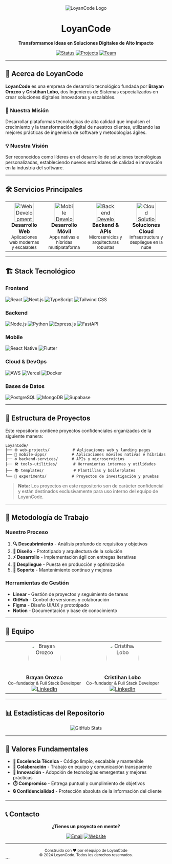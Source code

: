 <div align="center">
  <img src="https://via.placeholder.com/200x80/0066FF/FFFFFF?text=LoyanCode" alt="LoyanCode Logo" />
  
  # LoyanCode
  
  **Transformamos Ideas en Soluciones Digitales de Alto Impacto**
  
  [![Status](https://img.shields.io/badge/Status-Active-success?style=flat-square)](https://github.com/loyancode)
  [![Projects](https://img.shields.io/badge/Projects-Confidential-blue?style=flat-square)](#)
  [![Team](https://img.shields.io/badge/Team-2%20Engineers-orange?style=flat-square)](#team)
  
</div>

---

## 🚀 Acerca de LoyanCode

**LoyanCode** es una empresa de desarrollo tecnológico fundada por **Brayan Orozco** y **Cristihan Lobo**, dos Ingenieros de Sistemas especializados en crear soluciones digitales innovadoras y escalables.

### 🎯 Nuestra Misión
Desarrollar plataformas tecnológicas de alta calidad que impulsen el crecimiento y la transformación digital de nuestros clientes, utilizando las mejores prácticas de ingeniería de software y metodologías ágiles.

### 💡 Nuestra Visión
Ser reconocidos como líderes en el desarrollo de soluciones tecnológicas personalizadas, estableciendo nuevos estándares de calidad e innovación en la industria del software.

---

## 🛠️ Servicios Principales

<table>
  <tr>
    <td align="center">
      <img src="https://via.placeholder.com/60x60/0066FF/FFFFFF?text=🌐" alt="Web Development" width="60"/>
      <br><strong>Desarrollo Web</strong>
      <br><sub>Aplicaciones web modernas y escalables</sub>
    </td>
    <td align="center">
      <img src="https://via.placeholder.com/60x60/0066FF/FFFFFF?text=📱" alt="Mobile Development" width="60"/>
      <br><strong>Desarrollo Móvil</strong>
      <br><sub>Apps nativas e híbridas multiplataforma</sub>
    </td>
    <td align="center">
      <img src="https://via.placeholder.com/60x60/0066FF/FFFFFF?text=⚙️" alt="Backend Development" width="60"/>
      <br><strong>Backend & APIs</strong>
      <br><sub>Microservicios y arquitecturas robustas</sub>
    </td>
    <td align="center">
      <img src="https://via.placeholder.com/60x60/0066FF/FFFFFF?text=☁️" alt="Cloud Solutions" width="60"/>
      <br><strong>Soluciones Cloud</strong>
      <br><sub>Infraestructura y despliegue en la nube</sub>
    </td>
  </tr>
</table>

---

## 🏗️ Stack Tecnológico

### Frontend
![React](https://img.shields.io/badge/React-20232A?style=for-the-badge&logo=react&logoColor=61DAFB)
![Next.js](https://img.shields.io/badge/Next.js-000000?style=for-the-badge&logo=next.js&logoColor=white)
![TypeScript](https://img.shields.io/badge/TypeScript-007ACC?style=for-the-badge&logo=typescript&logoColor=white)
![Tailwind CSS](https://img.shields.io/badge/Tailwind_CSS-38B2AC?style=for-the-badge&logo=tailwind-css&logoColor=white)

### Backend
![Node.js](https://img.shields.io/badge/Node.js-43853D?style=for-the-badge&logo=node.js&logoColor=white)
![Python](https://img.shields.io/badge/Python-3776AB?style=for-the-badge&logo=python&logoColor=white)
![Express.js](https://img.shields.io/badge/Express.js-404D59?style=for-the-badge)
![FastAPI](https://img.shields.io/badge/FastAPI-005571?style=for-the-badge&logo=fastapi)

### Mobile
![React Native](https://img.shields.io/badge/React_Native-20232A?style=for-the-badge&logo=react&logoColor=61DAFB)
![Flutter](https://img.shields.io/badge/Flutter-02569B?style=for-the-badge&logo=flutter&logoColor=white)

### Cloud & DevOps
![AWS](https://img.shields.io/badge/AWS-232F3E?style=for-the-badge&logo=amazon-aws&logoColor=white)
![Vercel](https://img.shields.io/badge/Vercel-000000?style=for-the-badge&logo=vercel&logoColor=white)
![Docker](https://img.shields.io/badge/Docker-2496ED?style=for-the-badge&logo=docker&logoColor=white)

### Bases de Datos
![PostgreSQL](https://img.shields.io/badge/PostgreSQL-316192?style=for-the-badge&logo=postgresql&logoColor=white)
![MongoDB](https://img.shields.io/badge/MongoDB-4EA94B?style=for-the-badge&logo=mongodb&logoColor=white)
![Supabase](https://img.shields.io/badge/Supabase-3ECF8E?style=for-the-badge&logo=supabase&logoColor=white)

---

## 📁 Estructura de Proyectos

Este repositorio contiene proyectos confidenciales organizados de la siguiente manera:

```
LoyanCode/
├── 🌐 web-projects/          # Aplicaciones web y landing pages
├── 📱 mobile-apps/           # Aplicaciones móviles nativas e híbridas
├── ⚙️ backend-services/      # APIs y microservicios
├── 🛠️ tools-utilities/       # Herramientas internas y utilidades
├── 📚 templates/             # Plantillas y boilerplates
└── 🧪 experiments/           # Proyectos de investigación y pruebas
```

> **Nota:** Los proyectos en este repositorio son de carácter confidencial y están destinados exclusivamente para uso interno del equipo de LoyanCode.

---

## 🎯 Metodología de Trabajo

### Nuestro Proceso
1. **🔍 Descubrimiento** - Análisis profundo de requisitos y objetivos
2. **🎨 Diseño** - Prototipado y arquitectura de la solución
3. **⚡ Desarrollo** - Implementación ágil con entregas iterativas
4. **🚀 Despliegue** - Puesta en producción y optimización
5. **🔧 Soporte** - Mantenimiento continuo y mejoras

### Herramientas de Gestión
- **Linear** - Gestión de proyectos y seguimiento de tareas
- **GitHub** - Control de versiones y colaboración
- **Figma** - Diseño UI/UX y prototipado
- **Notion** - Documentación y base de conocimiento

---

## 👥 Equipo

<table>
  <tr>
    <td align="center">
      <img src="https://via.placeholder.com/100x100/0066FF/FFFFFF?text=BO" alt="Brayan Orozco" width="100" style="border-radius: 50%;"/>
      <br><strong>Brayan Orozco</strong>
      <br><sub>Co-fundador & Full Stack Developer</sub>
      <br>
      <a href="https://linkedin.com/in/brayan-orozco">
        <img src="https://img.shields.io/badge/LinkedIn-0077B5?style=flat-square&logo=linkedin&logoColor=white" alt="LinkedIn"/>
      </a>
    </td>
    <td align="center">
      <img src="https://via.placeholder.com/100x100/0066FF/FFFFFF?text=CL" alt="Cristihan Lobo" width="100" style="border-radius: 50%;"/>
      <br><strong>Cristihan Lobo</strong>
      <br><sub>Co-fundador & Full Stack Developer</sub>
      <br>
      <a href="https://linkedin.com/in/cristihan-lobo">
        <img src="https://img.shields.io/badge/LinkedIn-0077B5?style=flat-square&logo=linkedin&logoColor=white" alt="LinkedIn"/>
      </a>
    </td>
  </tr>
</table>

---

## 📊 Estadísticas del Repositorio

<div align="center">
  <img src="https://github-readme-stats.vercel.app/api?username=loyancode&show_icons=true&theme=dark&bg_color=0d1117&title_color=0066FF&icon_color=0066FF&text_color=ffffff&border_color=30363d" alt="GitHub Stats" />
</div>

---

## 🌟 Valores Fundamentales

- **🎯 Excelencia Técnica** - Código limpio, escalable y mantenible
- **🤝 Colaboración** - Trabajo en equipo y comunicación transparente
- **🚀 Innovación** - Adopción de tecnologías emergentes y mejores prácticas
- **⏱️ Compromiso** - Entrega puntual y cumplimiento de objetivos
- **🔒 Confidencialidad** - Protección absoluta de la información del cliente

---

## 📞 Contacto

<div align="center">
  
  **¿Tienes un proyecto en mente?**
  
  [![Email](https://img.shields.io/badge/Email-info@loyancode.com-0066FF?style=for-the-badge&logo=gmail&logoColor=white)](mailto:info@loyancode.com)
  [![Website](https://img.shields.io/badge/Website-loyancode.com-0066FF?style=for-the-badge&logo=google-chrome&logoColor=white)](https://loyancode.com)
  
</div>

---

<div align="center">
  <sub>Construido con ❤️ por el equipo de LoyanCode</sub>
  <br>
  <sub>© 2024 LoyanCode. Todos los derechos reservados.</sub>
</div>
```
